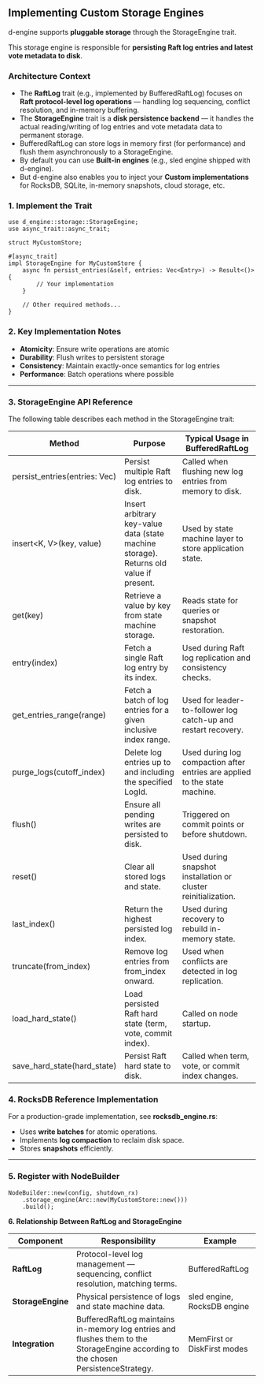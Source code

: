 ## **Implementing Custom Storage Engines**

d-engine supports **pluggable storage** through the StorageEngine trait.

This storage engine is responsible for **persisting Raft log entries and latest vote metadata to disk**.

### **Architecture Context**

- The **RaftLog** trait (e.g., implemented by BufferedRaftLog) focuses on **Raft protocol-level log operations** — handling log sequencing, conflict resolution, and in-memory buffering.
- The **StorageEngine** trait is a **disk persistence backend** — it handles the actual reading/writing of log entries and vote metadata data to permanent storage.
- BufferedRaftLog can store logs in memory first (for performance) and flush them asynchronously to a StorageEngine.
- By default you can use **Built-in engines** (e.g., sled engine shipped with d-engine).
- But d-engine also enables you to inject your **Custom implementations** for RocksDB, SQLite, in-memory snapshots, cloud storage, etc.

### 1. Implement the Trait

```rust,ignore
use d_engine::storage::StorageEngine;
use async_trait::async_trait;

struct MyCustomStore;

#[async_trait]
impl StorageEngine for MyCustomStore {
    async fn persist_entries(&self, entries: Vec<Entry>) -> Result<()> {
        // Your implementation
    }

    // Other required methods...
}
```

### **2. Key Implementation Notes**

- **Atomicity**: Ensure write operations are atomic
- **Durability**: Flush writes to persistent storage
- **Consistency**: Maintain exactly-once semantics for log entries
- **Performance**: Batch operations where possible

---

### **3. StorageEngine API Reference**

The following table describes each method in the StorageEngine trait:

| **Method**                           | **Purpose**                                                                            | **Typical Usage in** BufferedRaftLog                                       |
| ------------------------------------ | -------------------------------------------------------------------------------------- | -------------------------------------------------------------------------- |
| persist_entries(entries: Vec<Entry>) | Persist multiple Raft log entries to disk.                                             | Called when flushing new log entries from memory to disk.                  |
| insert<K, V>(key, value)             | Insert arbitrary key-value data (state machine storage). Returns old value if present. | Used by state machine layer to store application state.                    |
| get<K>(key)                          | Retrieve a value by key from state machine storage.                                    | Reads state for queries or snapshot restoration.                           |
| entry(index)                         | Fetch a single Raft log entry by its index.                                            | Used during Raft log replication and consistency checks.                   |
| get_entries_range(range)             | Fetch a batch of log entries for a given inclusive index range.                        | Used for leader-to-follower log catch-up and restart recovery.             |
| purge_logs(cutoff_index)             | Delete log entries up to and including the specified LogId.                            | Used during log compaction after entries are applied to the state machine. |
| flush()                              | Ensure all pending writes are persisted to disk.                                       | Triggered on commit points or before shutdown.                             |
| reset()                              | Clear all stored logs and state.                                                       | Used during snapshot installation or cluster reinitialization.             |
| last_index()                         | Return the highest persisted log index.                                                | Used during recovery to rebuild in-memory state.                           |
| truncate(from_index)                 | Remove log entries from from_index onward.                                             | Used when conflicts are detected in log replication.                       |
| load_hard_state()                    | Load persisted Raft hard state (term, vote, commit index).                             | Called on node startup.                                                    |
| save_hard_state(hard_state)          | Persist Raft hard state to disk.                                                       | Called when term, vote, or commit index changes.                           |

### **4. RocksDB Reference Implementation**

For a production-grade implementation, see **rocksdb_engine.rs**:

- Uses **write batches** for atomic operations.
- Implements **log compaction** to reclaim disk space.
- Stores **snapshots** efficiently.

---

### **5. Register with NodeBuilder**

```rust,ignore
NodeBuilder::new(config, shutdown_rx)
    .storage_engine(Arc::new(MyCustomStore::new()))
    .build();
```

**6. Relationship Between RaftLog and StorageEngine**

| **Component**     | **Responsibility**                                                                                                                 | **Example**                 |
| ----------------- | ---------------------------------------------------------------------------------------------------------------------------------- | --------------------------- |
| **RaftLog**       | Protocol-level log management — sequencing, conflict resolution, matching terms.                                                   | BufferedRaftLog             |
| **StorageEngine** | Physical persistence of logs and state machine data.                                                                               | sled engine, RocksDB engine |
| **Integration**   | BufferedRaftLog maintains in-memory log entries and flushes them to the StorageEngine according to the chosen PersistenceStrategy. | MemFirst or DiskFirst modes |
